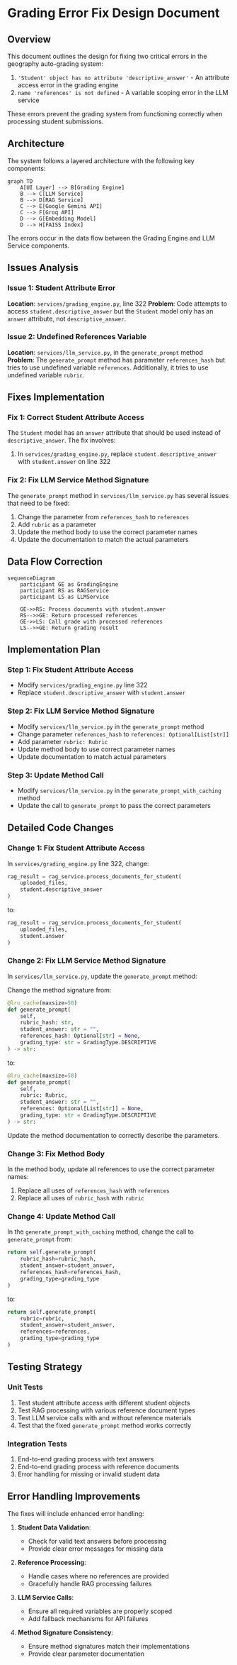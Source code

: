 # Grading Error Fix Design Document

## Overview

This document outlines the design for fixing two critical errors in the geography auto-grading system:
1. `'Student' object has no attribute 'descriptive_answer'` - An attribute access error in the grading engine
2. `name 'references' is not defined` - A variable scoping error in the LLM service

These errors prevent the grading system from functioning correctly when processing student submissions.

## Architecture

The system follows a layered architecture with the following key components:

```mermaid
graph TD
    A[UI Layer] --> B[Grading Engine]
    B --> C[LLM Service]
    B --> D[RAG Service]
    C --> E[Google Gemini API]
    C --> F[Groq API]
    D --> G[Embedding Model]
    D --> H[FAISS Index]
```

The errors occur in the data flow between the Grading Engine and LLM Service components.

## Issues Analysis

### Issue 1: Student Attribute Error
**Location**: `services/grading_engine.py`, line 322
**Problem**: Code attempts to access `student.descriptive_answer` but the `Student` model only has an `answer` attribute, not `descriptive_answer`.

### Issue 2: Undefined References Variable
**Location**: `services/llm_service.py`, in the `generate_prompt` method
**Problem**: The `generate_prompt` method has parameter `references_hash` but tries to use undefined variable `references`. Additionally, it tries to use undefined variable `rubric`.

## Fixes Implementation

### Fix 1: Correct Student Attribute Access

The `Student` model has an `answer` attribute that should be used instead of `descriptive_answer`. The fix involves:

1. In `services/grading_engine.py`, replace `student.descriptive_answer` with `student.answer` on line 322

### Fix 2: Fix LLM Service Method Signature

The `generate_prompt` method in `services/llm_service.py` has several issues that need to be fixed:

1. Change the parameter from `references_hash` to `references`
2. Add `rubric` as a parameter
3. Update the method body to use the correct parameter names
4. Update the documentation to match the actual parameters

## Data Flow Correction

```mermaid
sequenceDiagram
    participant GE as GradingEngine
    participant RS as RAGService
    participant LS as LLMService
    
    GE->>RS: Process documents with student.answer
    RS-->>GE: Return processed references
    GE->>LS: Call grade with processed references
    LS-->>GE: Return grading result
```

## Implementation Plan

### Step 1: Fix Student Attribute Access
- Modify `services/grading_engine.py` line 322
- Replace `student.descriptive_answer` with `student.answer`

### Step 2: Fix LLM Service Method Signature
- Modify `services/llm_service.py` in the `generate_prompt` method
- Change parameter `references_hash` to `references: Optional[List[str]]`
- Add parameter `rubric: Rubric`
- Update method body to use correct parameter names
- Update documentation to match actual parameters

### Step 3: Update Method Call
- Modify `services/llm_service.py` in the `generate_prompt_with_caching` method
- Update the call to `generate_prompt` to pass the correct parameters

## Detailed Code Changes

### Change 1: Fix Student Attribute Access

In `services/grading_engine.py` line 322, change:
```python
rag_result = rag_service.process_documents_for_student(
    uploaded_files, 
    student.descriptive_answer
)
```

to:
```python
rag_result = rag_service.process_documents_for_student(
    uploaded_files, 
    student.answer
)
```

### Change 2: Fix LLM Service Method Signature

In `services/llm_service.py`, update the `generate_prompt` method:

Change the method signature from:
```python
@lru_cache(maxsize=50)
def generate_prompt(
    self, 
    rubric_hash: str,
    student_answer: str = "", 
    references_hash: Optional[str] = None,
    grading_type: str = GradingType.DESCRIPTIVE
) -> str:
```

to:
```python
@lru_cache(maxsize=50)
def generate_prompt(
    self, 
    rubric: Rubric,
    student_answer: str = "", 
    references: Optional[List[str]] = None,
    grading_type: str = GradingType.DESCRIPTIVE
) -> str:
```

Update the method documentation to correctly describe the parameters.

### Change 3: Fix Method Body

In the method body, update all references to use the correct parameter names:
1. Replace all uses of `references_hash` with `references`
2. Replace all uses of `rubric_hash` with `rubric`

### Change 4: Update Method Call

In the `generate_prompt_with_caching` method, change the call to `generate_prompt` from:
```python
return self.generate_prompt(
    rubric_hash=rubric_hash,
    student_answer=student_answer,
    references_hash=references_hash,
    grading_type=grading_type
)
```

to:
```python
return self.generate_prompt(
    rubric=rubric,
    student_answer=student_answer,
    references=references,
    grading_type=grading_type
)
```

## Testing Strategy

### Unit Tests
1. Test student attribute access with different student objects
2. Test RAG processing with various reference document types
3. Test LLM service calls with and without reference materials
4. Test that the fixed `generate_prompt` method works correctly

### Integration Tests
1. End-to-end grading process with text answers
2. End-to-end grading process with reference documents
3. Error handling for missing or invalid student data

## Error Handling Improvements

The fixes will include enhanced error handling:

1. **Student Data Validation**:
   - Check for valid text answers before processing
   - Provide clear error messages for missing data

2. **Reference Processing**:
   - Handle cases where no references are provided
   - Gracefully handle RAG processing failures

3. **LLM Service Calls**:
   - Ensure all required variables are properly scoped
   - Add fallback mechanisms for API failures

4. **Method Signature Consistency**:
   - Ensure method signatures match their implementations
   - Provide clear parameter documentation